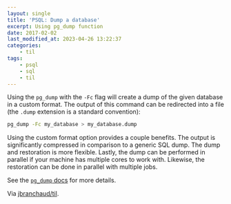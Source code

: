 ```yaml
---
layout: single
title: 'PSQL: Dump a database'
excerpt: Using pg_dump function
date: 2017-02-02
last_modified_at: 2023-04-26 13:22:37
categories:
    - til
tags:
    - psql
    - sql
    - til
---
```


Using the `pg_dump` with the `-Fc` flag will create a dump of the given
database in a custom format. The output of this command can be redirected
into a file (the `.dump` extension is a standard convention):

```bash
pg_dump -Fc my_database > my_database.dump
```

Using the custom format option provides a couple benefits. The output is
significantly compressed in comparison to a generic SQL dump. The dump and
restoration is more flexible. Lastly, the dump can be performed in parallel
if your machine has multiple cores to work with. Likewise, the restoration
can be done in parallel with multiple jobs.

See the
[`pg_dump` docs](http://www.postgresql.org/docs/current/static/app-pgdump.html)
for more details.

Via [jbranchaud/til](https://github.com/jbranchaud/til).

